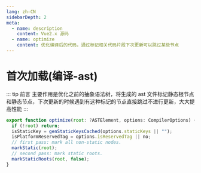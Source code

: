 ```yaml
---
lang: zh-CN
sidebarDepth: 2
meta:
  - name: description
    content: Vue2.x 源码
  - name: optimize
    content: 优化编译后的代码，通过标记相关代码片段下次更新可以跳过某些节点
---
```


# 首次加载(编译-ast)

::: tip 前言
主要作用是优化之前的抽象语法树，将生成的 ast 文件标记静态根节点和静态节点，下次更新的时候遇到有这种标记的节点直接跳过不进行更新，大大提高性能
:::

```js
export function optimize(root: ?ASTElement, options: CompilerOptions) {
  if (!root) return;
  isStaticKey = genStaticKeysCached(options.staticKeys || "");
  isPlatformReservedTag = options.isReservedTag || no;
  // first pass: mark all non-static nodes.
  markStatic(root);
  // second pass: mark static roots.
  markStaticRoots(root, false);
}
```

